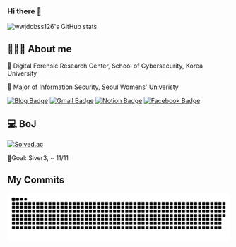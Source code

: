 ### Hi there 👋

![wwjddbss126's GitHub stats](https://github-readme-stats.vercel.app/api?username=wwjddbss126&show_icons=true&theme=dracula)
## 👩🏻‍💻 About me
🏫 Digital Forensic Research Center, School of Cybersecurity, Korea University

🏫 Major of Information Security, Seoul Womens' Univeristy

[![Blog Badge](https://img.shields.io/badge/%20TISTORY-334455?style=for-the-badge&logo=Bloglovin&logoColor=white)](https://hec-ker.tistory.com)
[![Gmail Badge](https://img.shields.io/badge/%20GMAIL-FF4646?style=for-the-badge&logo=Gmail&logoColor=white)](mailto:forjy4815@gmail.com)
[![Notion Badge](https://img.shields.io/badge/%20NOTION-334455?style=for-the-badge&logo=Notion&logoColor=white)](https://www.notion.so/9e93fe175dcf428ba787b403416edc34)
[![Facebook Badge](https://img.shields.io/badge/%20FACEBOOK-1877F2?style=for-the-badge&logo=Facebook&logoColor=white)](https://www.facebook.com/profile.php?id=100006205391324)

## 💻 BoJ
[![Solved.ac](http://mazassumnida.wtf/api/v2/generate_badge?boj=wwjddbss126)](https://solved.ac/wwjddbss126)

🚩Goal: Siver3, ~ 11/11
## My Commits
![snake](https://github.com/wwjddbss126/wwjddbss126/blob/output/github-contribution-grid-snake.svg)
<!--
**wwjddbss126/wwjddbss126** is a ✨ _special_ ✨ repository because its `README.md` (this file) appears on your GitHub profile.

Here are some ideas to get you started:

- 🔭 I’m currently working on ...
- 🌱 I’m currently learning ...
- 👯 I’m looking to collaborate on ...
- 🤔 I’m looking for help with ...
- 💬 Ask me about ...
- 📫 How to reach me: ...
- 😄 Pronouns: ...
- ⚡ Fun fact: ...
-->
